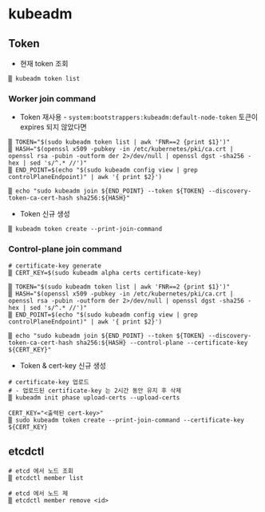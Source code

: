 # kubeadm


## Token

* 현재 token 조회

```
▒ kubeadm token list 
```

### Worker join command 

* Token 재사용 - `system:bootstrappers:kubeadm:default-node-token` 토큰이 expires 되지 않았다면

```
▒ TOKEN="$(sudo kubeadm token list | awk 'FNR==2 {print $1}')"
▒ HASH="$(openssl x509 -pubkey -in /etc/kubernetes/pki/ca.crt | openssl rsa -pubin -outform der 2>/dev/null | openssl dgst -sha256 -hex | sed 's/^.* //')"
▒ END_POINT=$(echo "$(sudo kubeadm config view | grep controlPlaneEndpoint)" | awk '{ print $2}')

▒ echo "sudo kubeadm join ${END_POINT} --token ${TOKEN} --discovery-token-ca-cert-hash sha256:${HASH}"
```

*  Token 신규 생성

```
▒ kubeadm token create --print-join-command
```

### Control-plane join command 

```
# certificate-key generate
▒ CERT_KEY=$(sudo kubeadm alpha certs certificate-key)

▒ TOKEN="$(sudo kubeadm token list | awk 'FNR==2 {print $1}')"
▒ HASH="$(openssl x509 -pubkey -in /etc/kubernetes/pki/ca.crt | openssl rsa -pubin -outform der 2>/dev/null | openssl dgst -sha256 -hex | sed 's/^.* //')"
▒ END_POINT=$(echo "$(sudo kubeadm config view | grep controlPlaneEndpoint)" | awk '{ print $2}')

▒ echo "sudo kubeadm join ${END_POINT} --token ${TOKEN} --discovery-token-ca-cert-hash sha256:${HASH} --control-plane --certificate-key ${CERT_KEY}"
```


* Token & cert-key 신규 생성

```
# certificate-key 업로드 
# - 업로드된 certificate-key 는 2시간 동안 유지 후 삭제
▒ kubeadm init phase upload-certs --upload-certs

CERT_KEY="<출력된 cert-key>"
▒ sudo kubeadm token create --print-join-command --certificate-key ${CERT_KEY}
```



## etcdctl

```
# etcd 에서 노드 조회
▒ etcdctl member list

# etcd 에서 노드 제
▒ etcdctl member remove <id>
```
